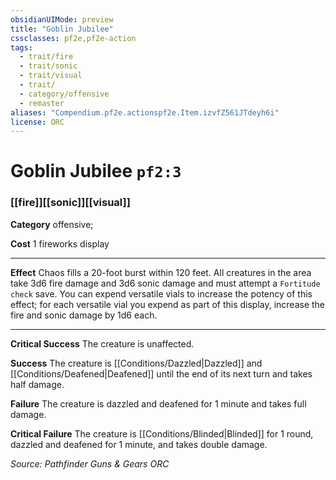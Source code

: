 ```yaml
---
obsidianUIMode: preview
title: "Goblin Jubilee"
cssclasses: pf2e,pf2e-action
tags:
  - trait/fire
  - trait/sonic
  - trait/visual
  - trait/
  - category/offensive
  - remaster
aliases: "Compendium.pf2e.actionspf2e.Item.izvfZ561JTdeyh6i"
license: ORC
---
```

# Goblin Jubilee `pf2:3`

### [[fire]][[sonic]][[visual]]

**Category** offensive; 




**Cost** 1 fireworks display

* * *

**Effect** Chaos fills a 20-foot burst within 120 feet. All creatures in the area take 3d6 fire damage and 3d6 sonic damage and must attempt a `Fortitude check` save. You can expend versatile vials to increase the potency of this effect; for each versatile vial you expend as part of this display, increase the fire and sonic damage by 1d6 each.

* * *

**Critical Success** The creature is unaffected.

**Success** The creature is [[Conditions/Dazzled|Dazzled]] and [[Conditions/Deafened|Deafened]] until the end of its next turn and takes half damage.

**Failure** The creature is dazzled and deafened for 1 minute and takes full damage.

**Critical Failure** The creature is [[Conditions/Blinded|Blinded]] for 1 round, dazzled and deafened for 1 minute, and takes double damage.

*Source: Pathfinder Guns & Gears*
*ORC*